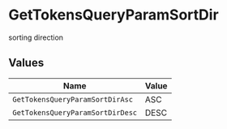 # GetTokensQueryParamSortDir

sorting direction


## Values

| Name                             | Value                            |
| -------------------------------- | -------------------------------- |
| `GetTokensQueryParamSortDirAsc`  | ASC                              |
| `GetTokensQueryParamSortDirDesc` | DESC                             |